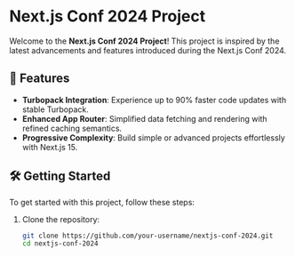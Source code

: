 # Next.js Conf 2024 Project

Welcome to the **Next.js Conf 2024 Project**! This project is inspired by the latest advancements and features introduced during the Next.js Conf 2024.

## 🚀 Features
- **Turbopack Integration**: Experience up to 90% faster code updates with stable Turbopack.
- **Enhanced App Router**: Simplified data fetching and rendering with refined caching semantics.
- **Progressive Complexity**: Build simple or advanced projects effortlessly with Next.js 15.

## 🛠 Getting Started
To get started with this project, follow these steps:

1. Clone the repository:
   ```bash
   git clone https://github.com/your-username/nextjs-conf-2024.git
   cd nextjs-conf-2024
